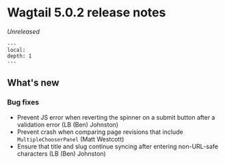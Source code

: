 # Wagtail 5.0.2 release notes

_Unreleased_

```{contents}
---
local:
depth: 1
---
```

## What's new

### Bug fixes

 * Prevent JS error when reverting the spinner on a submit button after a validation error (LB (Ben) Johnston)
 * Prevent crash when comparing page revisions that include `MultipleChooserPanel` (Matt Westcott)
 * Ensure that title and slug continue syncing after entering non-URL-safe characters (LB (Ben) Johnston)
